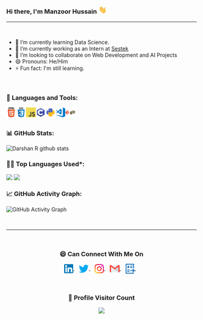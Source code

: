 

### Hi there, I'm Manzoor Hussain <img src="./Assets/Hi.gif" width="22px">

---

<br />

- 🌱 I’m currently learning Data Science.
- 🔭 I’m currently working as an Intern at <a href="https://www.sestek.com/" target="_blank">Sestek </a>
- 👯 I’m looking to collaborate on Web Development  and AI Projects
- 😄 Pronouns: He/Him
- ⚡ Fun fact: I'm still learning.

<br />


### 🧰 Languages and Tools:
<p align="center">
<img align="left" alt="HTML5" width="26px" src="./Assets/html.png" />
<img align="left" alt="CSS3" width="26px" src="./Assets/css.png" />
<img align="left" alt="JavaScript" width="26px" src="./Assets/javascript.png" />
<img align="left" alt="C" width="26px" src="./Assets/c.png" />
<img align="left" alt="Python" width="26px" src="./Assets/python.png" />
<img align="left" alt="Visual Studio Code" width="26px" src="./Assets/visual-studio-code.png" />
<img align="left" alt="Git" width="26px" src="./Assets/git.png" />
</p>
<br />
<br />





<!--   Stats -->
### 📊 GitHub Stats:
![Darshan R github stats](https://github-readme-stats.vercel.app/api?username=manzoorHusain&theme=nord&show_icons=true&count_private=true)
 
  
<!--   Top Languages Using -->
### 👨‍💻 Top Languages Used*:
![](https://github-profile-summary-cards.vercel.app/api/cards/repos-per-language?username=manzoorHusain&theme=nord_dark)
![](https://github-profile-summary-cards.vercel.app/api/cards/most-commit-language?username=manzoorHusain&theme=nord_dark)


<!--   GitHub stats graph -->
### 📈 GitHub Activity Graph:
 ![GitHub Activity Graph](https://activity-graph.herokuapp.com/graph?username=manzoorHusain&theme=github)

 <br> 
 
 <hr>
 
 <br>

  <div align="center">
  <h3><b>😄 Can Connect With Me On</b></h3>
  </div>
<p align="center">
<a href="https://www.linkedin.com/in/manzoor-cs/" target="_blank">
  <img align="center" alt="Manzoor Hussain | Linkedin" width="24px" src="./Assets/Linkedin.svg" />
</a> &nbsp;&nbsp;
<a href="https://twitter.com/Manzoor15760096" target="_blank">
  <img align="center" alt="Manzoor Hussain| Twitter" width="26px" src="./Assets/Twitter.svg" />
</a> &nbsp;&nbsp;
<a href="https://www.instagram.com/manzoor8614/" target="_blank">
  <img align="center" alt="Manzoor Hussain | Instagram" width="24px" src="./Assets/Instagram.svg" />
</a> &nbsp;&nbsp;
<a href="mailto:manzoorhussain4428@gmail.com" target="_blank">
  <img align="center" alt="Manzoor Hussain | Gmail" width="26px" src="./Assets/Gmail.svg" />
</a> &nbsp;&nbsp;
<a href="https://drive.google.com/file/d/1VG7LGIjqSXLfaqpBGl3-9u7i0HtR9Q6Y/view?usp=sharing">
    <img align="center" alt="Manzoor Hussain | Resume" width="24px" src="./Assets/resume.png" />
</a> &nbsp;&nbsp;
<p>
  
<br>
  
<div align=center>
  <h3><b>📍 Profile Visitor Count</b></h3>
</div>
    
<!-- retro visitor counter -->  
<p align="center" >   
  <img src="https://profile-counter.glitch.me/manzoorHusain/count.svg" />  
</p>
   
  
  
